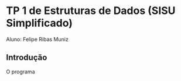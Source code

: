 # TP 1 de Estruturas de Dados (SISU Simplificado)
Aluno: Felipe Ribas Muniz

## Introdução
O programa 